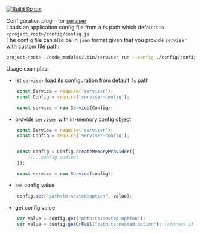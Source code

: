 [![Build Status](https://travis-ci.org/lucid-services/serviser-config.svg?branch=master)](https://travis-ci.org/lucid-services/serviser-config)  

Configuration plugin for [serviser](https://github.com/lucid-services/serviser)  
Loads an application config file from a `fs` path which defaults to `<project_root>/config/config.js`.  
The config file can also be in `json` format given that you provide `serviser` with custom file path:  

```bash
project-root> ./node_modules/.bin/serviser run --config ./config/config.json
```

Usage examples:

- let `serviser` load its configuration from default `fs` path

```js
    const Service = require('serviser');
    const Config = require('serviser-config');

    const service = new Service(Config);
```

- provide `serviser` with in-memory config object

```js
    const Service = require('serviser');
    const Config = require('serviser-config');


    const config = Config.createMemoryProvider({
        //...config content
    });

    const service = new Service(config);
```

- set config value

```js
    config.set("path:to:nested:option", value);
```

- get config value

```js
    var value = config.get("path:to:nested:option");
    var value = config.getOrFail("path:to:nested:option"); //throws if value === undefined
```
